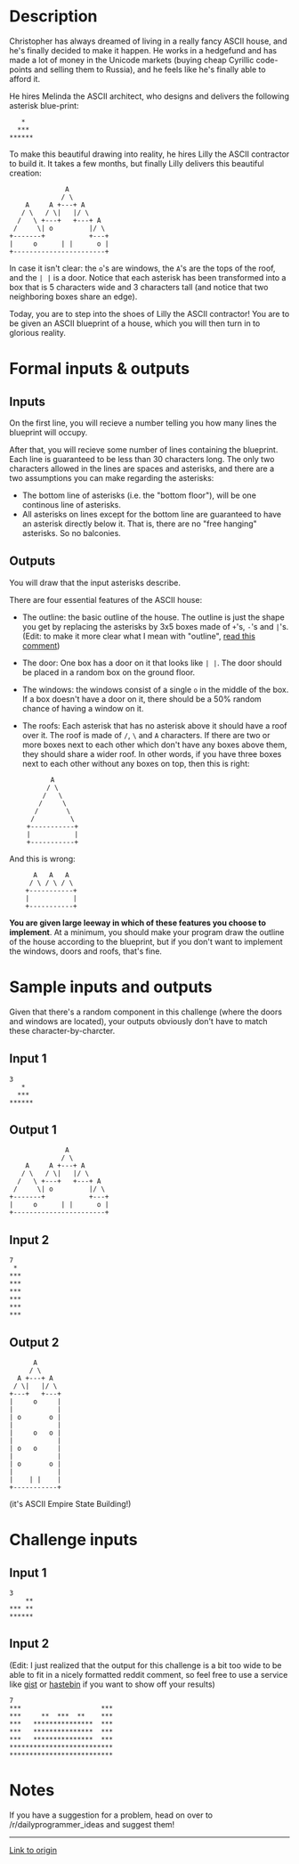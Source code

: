 # Description

Christopher has always dreamed of living in a really fancy ASCII house, and he's finally decided to make it happen. He works in a hedgefund and has made a lot of money in the Unicode markets (buying cheap Cyrillic code-points and selling them to Russia), and he feels like he's finally able to afford it. 

He hires Melinda the ASCII architect, who designs and delivers the following asterisk blue-print:

       *
      ***
    ******

To make this beautiful drawing into reality, he hires Lilly the ASCII contractor to build it. It takes a few months, but finally Lilly delivers this beautiful creation: 

                  A
                 / \
        A     A +---+ A
       / \   / \|   |/ \
      /   \ +---+   +---+ A
     /     \| o         |/ \
    +-------+           +---+
    |     o      | |      o | 
    +-----------------------+ 

In case it isn't clear: the `o`'s are windows, the `A`'s are the tops of the roof, and the `| |` is a door. Notice that each asterisk has been transformed into a box that is 5 characters wide and 3 characters tall (and notice that two neighboring boxes share an edge). 

Today, you are to step into the shoes of Lilly the ASCII contractor! You are to be given an ASCII blueprint of a house, which you will then turn in to glorious reality.

# Formal inputs &amp; outputs
## Inputs

On the first line, you will recieve a number telling you how many lines the blueprint will occupy. 

After that, you will recieve some number of lines containing the blueprint. Each line is guaranteed to be less than 30 characters long. The only two characters allowed in the lines are spaces and asterisks, and there are a two assumptions you can make regarding the asterisks: 

 * The bottom line of asterisks (i.e. the "bottom floor"), will be one continous line of asterisks. 
 * All asterisks on lines except for the bottom line are guaranteed to have an asterisk directly below it. That is, there are no "free hanging" asterisks. So no balconies. 

## Outputs

You will draw that the input asterisks describe. 

There are four essential features of the ASCII house: 

 * The outline: the basic outline of the house. The outline is just the shape you get by replacing the asterisks by 3x5 boxes made of `+`'s, `-`'s and `|`'s. (Edit: to make it more clear what I mean with "outline", [read this comment](https://www.reddit.com/r/dailyprogrammer/comments/3ltee2/20150921_challenge_233_easy_the_house_that_ascii/cv93tdz))
 * The door: One box has a door on it that looks like `| |`. The door should be placed in a random box on the ground floor. 
 * The windows: the windows consist of a single `o` in the middle of the box. If a box doesn't have a door on it, there should be a 50% random chance of having a window on it. 
 * The roofs: Each asterisk that has no asterisk above it should have a roof over it. The roof is made of `/`, `\` and `A` characters. If there are two or more boxes next to each other which don't have any boxes above them, they should share a wider roof. In other words, if you have three boxes next to each other without any boxes on top, then this is right: 

     
              A 
             / \ 
            /   \ 
           /     \  
          /       \ 
         /         \ 
        +-----------+
        |           | 
        +-----------+
      

 And this is wrong:

          A   A   A
         / \ / \ / \
        +-----------+
        |           | 
        +-----------+


**You are given large leeway in which of these features you choose to implement**. At a minimum, you should make your program draw the outline of the house according to the blueprint, but if you don't want to implement the windows, doors and roofs, that's fine. 

# Sample inputs and outputs

Given that there's a random component in this challenge (where the doors and windows are located), your outputs obviously don't have to match these character-by-charcter. 

## Input 1

    3
       *
      ***
    ******

## Output 1
                  A
                 / \
        A     A +---+ A
       / \   / \|   |/ \
      /   \ +---+   +---+ A
     /     \| o         |/ \
    +-------+           +---+
    |     o      | |      o | 
    +-----------------------+ 

## Input 2

    7
     *
    ***
    ***
    ***
    ***
    ***
    ***

## Output 2

          A
         / \
      A +---+ A
     / \|   |/ \
    +---+   +---+
    |     o     |
    |           |
    | o       o |
    |           |
    |     o   o |
    |           |
    | o   o     |
    |           |
    | o       o |
    |           |
    |    | |    |
    +-----------+

(it's ASCII Empire State Building!)


# Challenge inputs

## Input 1

    3 
        **
    *** **
    ******

## Input 2

(Edit: I just realized that the output for this challenge is a bit too wide to be able to fit in a nicely formatted reddit comment, so feel free to use a service like [gist](http://gist.github.com) or [hastebin](http://hastebin.com) if you want to show off your results)

    7
    ***                    ***
    ***     **  ***  **    ***
    ***   ***************  ***
    ***   ***************  ***
    ***   ***************  ***
    **************************
    **************************

# Notes

If you have a suggestion for a problem, head on over to /r/dailyprogrammer_ideas and suggest them!

---

[Link to origin](https://www.reddit.com/r/dailyprogrammer/3ltee2)